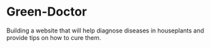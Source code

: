 # Green-Doctor
Building a website that will help diagnose diseases in houseplants and provide tips on how to cure them. 

